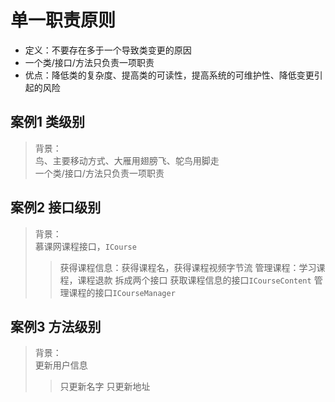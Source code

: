 # 单一职责原则

- 定义：不要存在多于一个导致类变更的原因
- 一个类/接口/方法只负责一项职责
- 优点：降低类的复杂度、提高类的可读性，提高系统的可维护性、降低变更引起的风险

## 案例1 类级别
> 背景：<br>
> 鸟、主要移动方式、大雁用翅膀飞、鸵鸟用脚走<br>
> 一个类/接口/方法只负责一项职责

## 案例2 接口级别
> 背景：<br>
> 慕课网课程接口，`ICourse`
> > 获得课程信息：获得课程名，获得课程视频字节流
> > 管理课程：学习课程，课程退款
> 拆成两个接口
> > 获取课程信息的接口`ICourseContent`
> > 管理课程的接口`ICourseManager`

## 案例3 方法级别
> 背景：<br>
> 更新用户信息
> > 只更新名字
> > 只更新地址